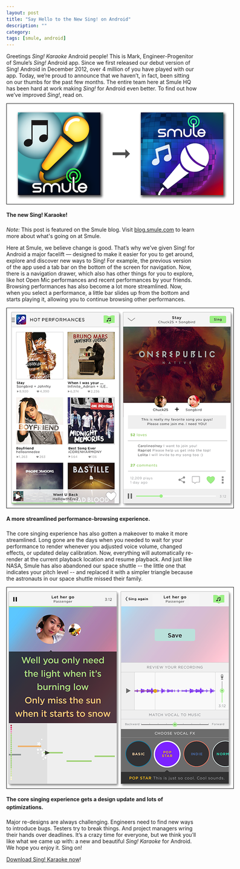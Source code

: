 ```yaml
---
layout: post
title: "Say Hello to the New Sing! on Android"
description: ""
category: 
tags: [smule, android]
---
```


Greetings *Sing! Karaoke* Android people! This is Mark, Engineer-Progenitor of Smule’s *Sing!* Android app. Since we first released our debut version of Sing! Android in December 2012, over 4 million of you have played with our app. Today, we’re proud to announce that we haven’t, in fact, been sitting on our thumbs for the past few months. The entire team here at Smule HQ has been hard at work making *Sing!* for Android even better. To find out how we’ve improved *Sing!*, read on.

<div>
	<img class="rounded-corners" style="max-width: 600px; border: 1px solid #000000;" src="/assets/images/posts/2014-05-28/new_icon.png"/>
	<p class="caption-text" style="line-height: 1.5em; margin-bottom: 20px;"><strong>The new Sing! Karaoke!</strong></p>
</div>

<!--break-->

*Note:* This post is featured on the Smule blog. Visit [blog.smule.com][1] to learn more about what's going on at Smule.

Here at Smule, we believe change is good. That’s why we’ve given Sing! for Android a major facelift — designed to make it easier for you to get around, explore and discover new ways to Sing! For example, the previous version of the app used a tab bar on the bottom of the screen for navigation. Now, there is a navigation drawer, which also has other things for you to explore, like hot Open Mic performances and recent performances by your friends. Browsing performances has also become a lot more streamlined. Now, when you select a performance, a little bar slides up from the bottom and starts playing it, allowing you to continue browsing other performances. 

<div>
	<img class="rounded-corners" style="max-width: 600px; border: 1px solid #000000;" src="/assets/images/posts/2014-05-28/browsing.png"/>
	<p class="caption-text" style="line-height: 1.5em; margin-bottom: 20px;"><strong>A more streamlined performance-browsing experience.</strong></p>
</div>

The core singing experience has also gotten a makeover to make it more streamlined. Long gone are the days when you needed to wait for your performance to render whenever you adjusted voice volume, changed effects, or updated delay calibration. Now, everything will automatically re-render at the current playback location and resume playback. And just like NASA, Smule has also abandoned our space shuttle -- the little one that indicates your pitch level -- and replaced it with a simpler triangle because the astronauts in our space shuttle missed their family.  

<div>
	<img class="rounded-corners" style="max-width: 600px; border: 1px solid #000000;" src="/assets/images/posts/2014-05-28/singing.png"/>
	<p class="caption-text" style="line-height: 1.5em; margin-bottom: 20px;"><strong>The core singing experience gets a design update and lots of optimizations.</strong></p>
</div>

Major re-designs are always challenging. Engineers need to find new ways to introduce bugs. Testers try to break things. And project managers wring their hands over deadlines. It’s a crazy time for everyone, but we think you’ll like what we came up with: a new and beautiful *Sing! Karaoke* for Android. We hope you enjoy it. Sing on!

[Download Sing! Karaoke now][2]!

[1]: http://blog.smule.com
[2]: https://play.google.com/store/apps/details?id=com.smule.singandroid